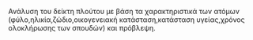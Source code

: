 Ανάλυση του δείκτη πλούτου με βάση τα χαρακτηριστικά των ατόμων (φύλο,ηλικία,ζώδιο,οικογενειακή κατάσταση,κατάσταση υγείας,χρόνος ολοκλήρωσης των σπουδών) και πρόβλεψη.

